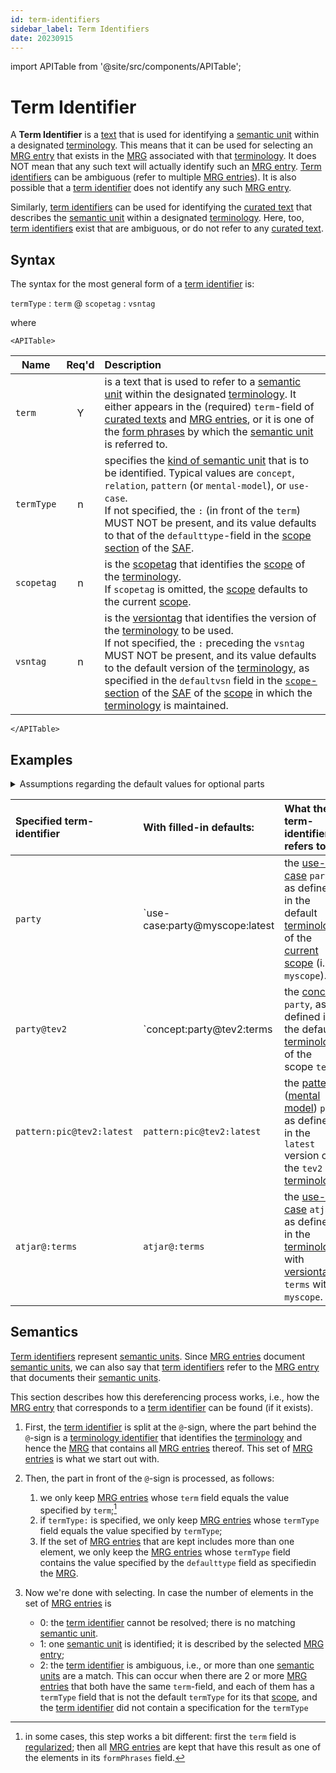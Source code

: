 ```yaml
---
id: term-identifiers
sidebar_label: Term Identifiers
date: 20230915
---
```


import APITable from '@site/src/components/APITable';

# Term Identifier

A **Term Identifier** is a [text](identifier@essif-lab) that is used for identifying a [semantic unit](@) within a designated [terminology](@). This means that it can be used for selecting an [MRG entry](@) that exists in the [MRG](@) associated with that [terminology](@). It does NOT mean that any such text will actually identify such an [MRG entry](@). [Term identifiers](@) can be ambiguous (refer to multiple [MRG entries](@)). It is also possible that a [term identifier](@) does not identify any such [MRG entry](@). 

Similarly, [term identifiers](@) can be used for identifying the [curated text](@) that describes the [semantic unit](@) within a designated [terminology](@). Here, too, [term identifiers](@) exist that are ambiguous, or do not refer to any [curated text](@).

## Syntax

The syntax for the most general form of a [term identifier](@) is:

`termType` : `term` @ `scopetag` : `vsntag`

where

```mdx-code-block
<APITable>
```

| Name      | Req'd | Description |
| --------- | :---: | :---------- |
| `term`      | Y | is a text that is used to refer to a [semantic unit](@) within the designated [terminology](@). It either appears in the (required) `term`-field of [curated texts](@) and [MRG entries](@), or it is one of the [form phrases](@) by which the [semantic unit](@) is referred to. |
| `termType`  | n | specifies the [kind of semantic unit](term-type@) that is to be identified. Typical values are `concept`, `relation`, `pattern` (or `mental-model`), or `use-case`.<br/>If not specified, the `:` (in front of the `term`) MUST NOT be present, and its value defaults to that of the `defaulttype`-field in the [scope section](/docs/specs/files/saf#scope-section) of the [SAF](@). |
| `scopetag`  | n | is the [scopetag](@) that identifies the [scope](@) of the [terminology](@).<br/>If `scopetag` is omitted, the [scope](@) defaults to the current [scope](@). |
| `vsntag`    | n | is the [versiontag](@) that identifies the  version of the [terminology](@) to be used.<br/>If not specified, the `:` preceding the `vsntag` MUST NOT be present, and its value defaults to the default version of the [terminology](@), as specified in the `defaultvsn` field in the [`scope`-section](/docs/specs/files/saf#scope-section) of the [SAF](@) of the [scope](@) in which the [terminology](@) is maintained. |

```mdx-code-block
</APITable>
```

## Examples

<details>
  <summary>Assumptions regarding the default values for optional parts</summary>

- `tev2` is a [scopetag](@) that identifies the [scope](@) in which the [TEv2](@) [terminology](@) is being [curated](@).
- the default kind of [semantic unit](@) documented within `tev2` is `concept`.
- `terms` is a [vsntag](@) that identifies the [terminology](@) within `tev2` that consists of all [terms](@) that are [defined](@) within `tev2`.
- `terms` is the [vsntag](@) for the default [terminology](@) of `tev2`.
- `myscope` is a [scopetag](@) that identifies the current [scope](@).
- `latest` is the [vsntag](@) for the default [terminology](@) of `myscope`.
- the default kind of [semantic unit](@) documented within `myscope` is `use-case`.

</details>

| Specified term-identifier | With filled-in defaults:       | What the term-identifier refers to |
| :------------------------ | :----------------------------- | :--------------------------------- |
| `party`                   | `use-case:party@myscope:latest | the [use-case](@) `party`, as defined in the default [terminology](@) of the [current scope](@) (i.e., `myscope`). |
| `party@tev2`              | `concept:party@tev2:terms      | the [concept](@) `party`, as defined in the default [terminology](@) of the scope `tev2`. |
| `pattern:pic@tev2:latest` | `pattern:pic@tev2:latest`      | the [pattern](@) ([mental model](@)) `pic`, as defined in the `latest` version of the `tev2` [terminology](@). |
| `atjar@:terms`            | `atjar@:terms`                 | the [use-case](@) `atjar`, as defined in the [terminology](@) with [versiontag](@) `terms` within `myscope`. |

## Semantics

[Term identifiers](@) represent [semantic units](@). Since [MRG entries](@) document [semantic units](@), we can also say that [term identifiers](@) refer to the [MRG entry](@) that documents their [semantic units](@).

This section describes how this dereferencing process works, i.e., how the [MRG entry](@) that corresponds to a [term identifier](@) can be found (if it exists).

1. First, the [term identifier](@) is split at the `@`-sign, where the part behind the `@`-sign is a [terminology identifier](@) that identifies the [terminology](@) and hence the [MRG](@) that contains all [MRG entries](@) thereof. This set of [MRG entries](@) is what we start out with.

2. Then, the part in front of the `@`-sign is processed, as follows:
    1. we only keep [MRG entries](@) whose `term` field equals the value specified by `term`;[^3]
    2. if `termType:` is specified, we only keep [MRG entries](@) whose `termType` field equals the value specified by `termType`;
    3. If the set of [MRG entries](@) that are kept includes more than one element, we only keep the [MRG entries](@) whose `termType` field contains the value specified by the `defaulttype` field as specifiedin the [MRG](@).

3. Now we're done with selecting. In case the number of elements in the set of [MRG entries](@) is
    - 0: the [term identifier](@) cannot be resolved; there is no matching [semantic unit](@).
    - 1: one [semantic unit](@) is identified; it is described by the selected [MRG entry](@);
    - 2: the [term identifier](@) is ambiguous, i.e., or more than one [semantic units](@) are a match. This can occur when there are 2 or more [MRG entries](@) that both have the same `term`-field, and each of them has a `termType` field that is not the default `termType` for its that [scope](@), and the [term identifier](@) did not contain a specification for the `termType`

[^3]: in some cases, this step works a bit different: first the `term` field is [regularized](@); then all [MRG entries](@) are kept that have this result as one of the elements in its `formPhrases` field.